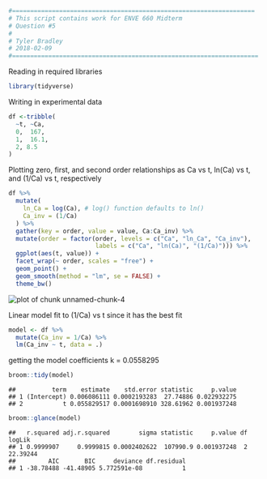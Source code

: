 

```r
#===================================================================
# This script contains work for ENVE 660 Midterm 
# Question #5
#
# Tyler Bradley
# 2018-02-09
#====================================================================
```

Reading in required libraries


```r
library(tidyverse)
```

Writing in experimental data


```r
df <-tribble(
  ~t, ~Ca,
  0,  167,
  1,  16.1,
  2, 8.5
)
```

Plotting zero, first, and second order relationships as Ca vs t, 
ln(Ca) vs t, and (1/Ca) vs t, respectively


```r
df %>% 
  mutate(
    ln_Ca = log(Ca), # log() function defaults to ln()
    Ca_inv = (1/Ca)
  ) %>% 
  gather(key = order, value = value, Ca:Ca_inv) %>% 
  mutate(order = factor(order, levels = c("Ca", "ln_Ca", "Ca_inv"),
                        labels = c("Ca", "ln(Ca)", "(1/Ca)"))) %>% 
  ggplot(aes(t, value)) +
  facet_wrap(~ order, scales = "free") +
  geom_point() +
  geom_smooth(method = "lm", se = FALSE) +
  theme_bw()
```

![plot of chunk unnamed-chunk-4](figure/unnamed-chunk-4-1.png)

Linear model fit to (1/Ca) vs t since it has the best fit


```r
model <- df %>% 
  mutate(Ca_inv = 1/Ca) %>% 
  lm(Ca_inv ~ t, data = .) 
```

getting the model coefficients 
k = 0.0558295


```r
broom::tidy(model)
```

```
##          term    estimate    std.error statistic     p.value
## 1 (Intercept) 0.006086111 0.0002193283  27.74886 0.022932275
## 2           t 0.055829517 0.0001698910 328.61962 0.001937248
```

```r
broom::glance(model)
```

```
##   r.squared adj.r.squared        sigma statistic     p.value df   logLik
## 1 0.9999907     0.9999815 0.0002402622  107990.9 0.001937248  2 22.39244
##         AIC       BIC     deviance df.residual
## 1 -38.78488 -41.48905 5.772591e-08           1
```

